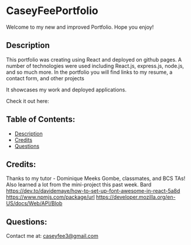 # CaseyFeePortfolio

Welcome to my new and improved Portfolio. Hope you enjoy!

## Description

This portfolio was creating using React and deployed on github pages. A number of technologies were used including React.js, express.js, node.js, and so much more. In the portfolio you will find links to my resume, a contact form, and other projects


It showcases my work and deployed applications. 

Check it out here:


## Table of Contents: 
- [Description](#description) 
- [Credits](#credits) 
- [Questions](#questions)

## Credits: 
Thanks to my tutor - Dominique Meeks Gombe, classmates, and BCS TAs! Also learned a lot from the mini-project this past week.
Bard
https://dev.to/davidemaye/how-to-set-up-font-awesome-in-react-5a8d
https://www.npmjs.com/package/url
https://developer.mozilla.org/en-US/docs/Web/API/Blob



## Questions:
Contact me at: caseyfee3@gmail.com


